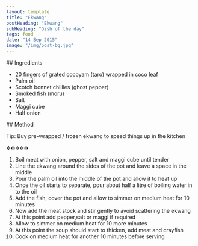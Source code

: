 ```yaml
---
layout: template
title: "Ekwang"
postHeading: "Ekwang"
subHeading: "Dish of the day"
tags: food
date: "14 Sep 2015"
image: "/img/post-bg.jpg"
---
```



<div id="post-excerpt">
## Ingredients

* 20 fingers of grated cocoyam (taro) wrapped in coco leaf
* Palm oil
* Scotch bonnet chillies (ghost pepper)
* Smoked fish (moru)
* Salt
* Maggi cube
* Half onion
</div>
## Method

Tip: Buy pre-wrapped / frozen ekwang to speed things up in the kitchen

❇❇❇❇❇

1. Boil meat with onion, pepper, salt and maggi cube until tender
2. Line the ekwang around the sides of the pot and leave a space in the middle
3. Pour the palm oil into the middle of the pot and allow it to heat up
4. Once the oil starts to separate, pour about half a litre of boiling water in to the oil
5. Add the fish, cover the pot and allow to simmer on medium heat for 10 minutes
6. Now add the meat stock and stir gently to avoid scattering the ekwang
7. At this point add pepper,salt or maggi if required
8. Allow to simmer on medium heat for 10 more minutes
9. At this point the soup should start to thicken, add meat and crayfish
10. Cook on medium heat for another 10 minutes before serving